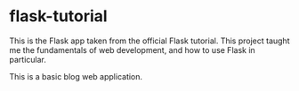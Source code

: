 # flask-tutorial
This is the Flask app taken from the official Flask tutorial. This project taught me the fundamentals of web development, and how to use Flask in particular.

This is a basic blog web application.
